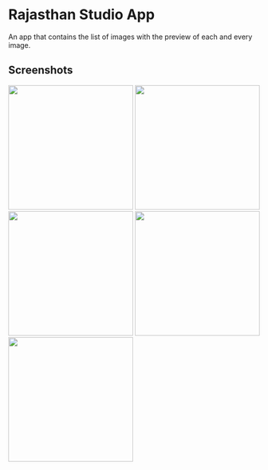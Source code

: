 # Rajasthan Studio App

An app that contains the list of images with the preview of each and every image.

## Screenshots

<img src="https://user-images.githubusercontent.com/79354923/122648453-044d7380-d147-11eb-9240-92190ca26960.png" width="250">
<img src="https://user-images.githubusercontent.com/79354923/122648473-14655300-d147-11eb-9943-4ee06a72a120.png" width="250">
<img src="https://user-images.githubusercontent.com/79354923/122648492-2e9f3100-d147-11eb-8c91-ebf0adee4a9a.png" width="250">
<img src="https://user-images.githubusercontent.com/79354923/122648508-3a8af300-d147-11eb-97bb-c35ac855c804.png" width="250">
<img src="https://user-images.githubusercontent.com/79354923/122648517-41196a80-d147-11eb-883a-bd7200f33367.png" width="250">

